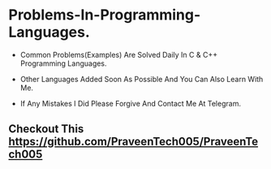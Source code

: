 # Problems-In-Programming-Languages.
- Common Problems(Examples) Are Solved Daily In C & C++ Programming Languages.

- Other Languages Added Soon As Possible And You Can Also Learn With Me.
- If Any Mistakes I Did Please Forgive And Contact Me At Telegram.

## Checkout This https://github.com/PraveenTech005/PraveenTech005
